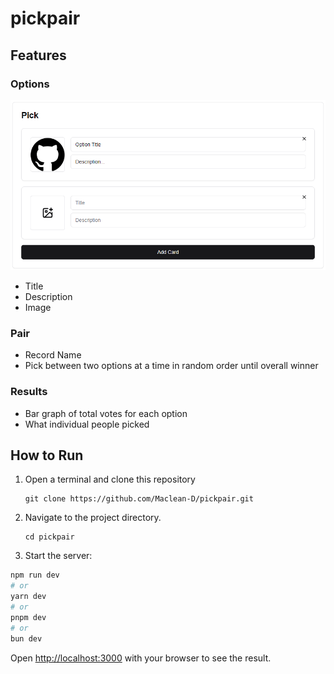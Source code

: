 # pickpair

## Features

### Options
![pick](https://github.com/Maclean-D/pickpair/raw/main/pick.png)

- Title
- Description
- Image

### Pair
- Record Name
- Pick between two options at a time in random order until overall winner

### Results
- Bar graph of total votes for each option
- What individual people picked

## How to Run

1. Open a terminal and clone this repository
   ```
   git clone https://github.com/Maclean-D/pickpair.git
   ```
   
2. Navigate to the project directory.
   ```
   cd pickpair
   ```

3. Start the server:

```bash
npm run dev
# or
yarn dev
# or
pnpm dev
# or
bun dev
```   
   
Open [http://localhost:3000](http://localhost:3000) with your browser to see the result.
